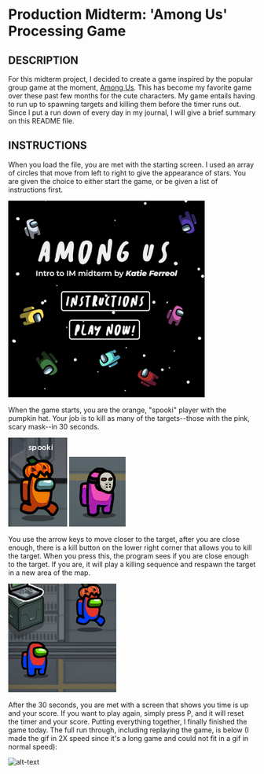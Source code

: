 # Production Midterm: 'Among Us' Processing Game

## DESCRIPTION
For this midterm project, I decided to create a game inspired by the popular group game at the moment, [Among Us](http://www.innersloth.com/gameAmongUs.php). This has become my favorite game over these past few months for the cute characters. My game entails having to run up to spawning targets and killing them before the timer runs out. Since I put a run down of every day in my journal, I will give a brief summary on this README file.

## INSTRUCTIONS
When you load the file, you are met with the starting screen. I used an array of circles that move from left to right to give the appearance of stars. You are given the choice to either start the game, or be given a list of instructions first.

![alt-text](images/stars.gif)

When the game starts, you are the orange, "spooki" player with the pumpkin hat. Your job is to kill as many of the targets--those with the pink, scary mask--in 30 seconds.

![](images/spooki.png)
![](images/target.png)

You use the arrow keys to move closer to the target, after you are close enough, there is a kill button on the lower right corner that allows you to kill the target. When you press this, the program sees if you are close enough to the target. If you are, it will play a killing sequence and respawn the target in a new area of the map.

![alt-text](images/properkill.gif)

After the 30 seconds, you are met with a screen that shows you time is up and your score. If you want to play again, simply press P, and it will reset the timer and your score. Putting everything together, I finally finished the game today. The full run through, including replaying the game, is below (I made the gif in 2X speed since it's a long game and could not fit in a gif in normal speed):

![alt-text](images/full.gif)
